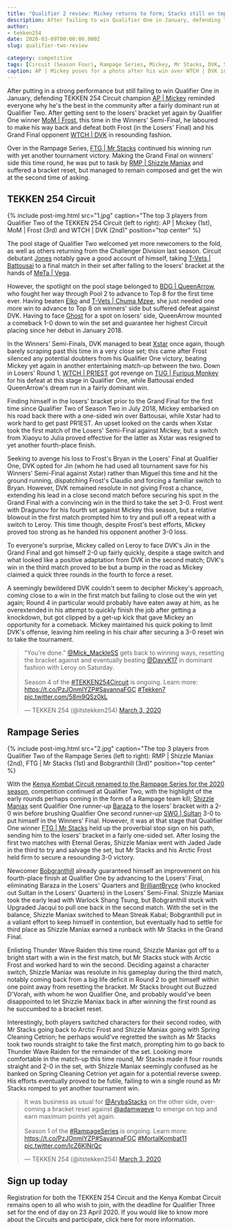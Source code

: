 ```yaml
---
title: "Qualifier 2 review: Mickey returns to form; Stacks still on top"
description: After failing to win Qualifier One in January, defending TEKKEN 254 Circuit champion AP | Mickey reminded everyone why he's the best in the community with a fairly dominant run at Qualifier Two.
author:
- tekken254
date: 2020-03-09T00:00:00.000Z
slug: qualifier-two-review

category: competitive 
tags: [Circuit (Season Four), Rampage Series, Mickey, Mr Stacks, DVK, Shizzle Maniax, Frost, Bobgranthill] 
caption: AP | Mickey poses for a photo after his win over WTCH | DVK in the Grand Final of Qualifier Two on 29 February 2020
---
```

<p>After putting in a strong performance but still failing to win Qualifier One in January, defending TEKKEN 254 Circuit champion <a href="/circuit/tekken/profile.html?id=2907096" target="_blank">AP | Mickey</a> reminded everyone why he's the best in the community after a fairly dominant run at Qualifier Two. After getting sent to the losers' bracket yet again by Qualifier One winner <a href="/circuit/tekken/profile.html?id=4644523" target="_blank">MoM | Frost</a>, this time in the Winners' Semi-Final, he laboured to make his way back and defeat both Frost (in the Losers' Final) and his Grand Final opponent <a href="/circuit/tekken/profile.html?id=4092983" target="_blank">WTCH | DVK</a> in resounding fashion.</p>

<p>Over in the Rampage Series, <a href="/circuit/mk/profile.html?id=1717441" target="_blank">FTG | Mr Stacks</a> continued his winning run with yet another tournament victory. Making the Grand Final on winners' side this time round, he was put to task by <a href="/circuit/mk/profile.html?id=9245989" target="_blank">RMP | Shizzle Maniax</a> and suffered a bracket reset, but managed to remain composed and get the win at the second time of asking.</p>

<section>
    <h2 class="site-red uppercase">TEKKEN 254 Circuit</h2>
    {% include post-img.html src="1.jpg" caption="The top 3 players from Qualifier Two of the TEKKEN 254 Circuit (left to right): AP | Mickey (1st), MoM | Frost (3rd) and WTCH | DVK (2nd)" position="top center" %}
    <p>The pool stage of Qualifier Two welcomed yet more newcomers to the fold, as well as others returning from the Challenger Division last season. Circuit debutant <a href="/circuit/tekken/profile.html?id=2316999" target="_blank">Jones</a> notably gave a good account of himself, taking <a href="/circuit/tekken/profile.html?id=0145831" target="_blank">T-Vets | Battousai</a> to a final match in their set after falling to the losers' bracket at the hands of <a href="/circuit/tekken/profile.html?id=7167649" target="_blank">MeTa | Vega</a>.</p>
    <p>However, the spotlight on the pool stage belonged to <a href="/circuit/tekken/profile.html?id=4455946" target="_blank">BDG | QueenArrow</a>, who fought her way through Pool 2 to advance to Top 8 for the first time ever. Having beaten <a href="/circuit/tekken/profile.html?id=6358951" target="_blank">Elko</a> and <a href="/circuit/tekken/profile.html?id=4241790" target="_blank">T-Vets | Chuma Mzee</a>, she just needed one more win to advance to Top 8 on winners' side but suffered defeat against DVK. Having to face <a href="/circuit/tekken/profile.html?id=9712294" target="_blank">Ghost</a> for a spot on losers' side, QueenArrow mounted a comeback 1-0 down to win the set and guarantee her highest Circuit placing since her debut in January 2018.</p>
    <p>In the Winners' Semi-Finals, DVK managed to beat <a href="/circuit/tekken/profile.html?id=4183920" target="_blank">Xstar</a> once again, though barely scraping past this time in a very close set; this came after Frost silenced any potential doubters from his Qualifier One victory, beating Mickey yet again in another entertaining match-up between the two. Down in Losers' Round 1, <a href="/circuit/tekken/profile.html?id=8665351" target="_blank">WTCH | PR1EST</a> got revenge on <a href="/circuit/tekken/profile.html?id=3798058" target="_blank">TUG | Furious Monkey</a> for his defeat at this stage in Qualifier One, while Battousai ended QueenArrow's dream run in a fairly dominant win.</p>
    <p>Finding himself in the losers' bracket prior to the Grand Final for the first time since Qualifier Two of Season Two in July 2018, Mickey embarked on his road back there with a one-sided win over Battousai, while Xstar had to work hard to get past PR1EST. An upset looked on the cards when Xstar took the first match of the Losers' Semi-Final against Mickey, but a switch from Xiaoyu to Julia proved effective for the latter as Xstar was resigned to yet another fourth-place finish.</p>
    <p>Seeking to avenge his loss to Frost's Bryan in the Losers' Final at Qualifier One, DVK opted for Jin (whom he had used all tournament save for his Winners' Semi-Final against Xstar) rather than Miguel this time and hit the ground running, dispatching Frost's Claudio and forcing a familiar switch to Bryan. However, DVK remained resolute in not giving Frost a chance, extending his lead in a close second match before securing his spot in the Grand Final with a convincing win in the third to take the set 3-0. Frost went with Dragunov for his fourth set against Mickey this season, but a relative blowout in the first match prompted him to try and pull off a repeat with a switch to Leroy. This time though, despite Frost's best efforts, Mickey proved too strong as he handed his opponent another 3-0 loss.</p>
    <p>To everyone's surprise, Mickey called on Leroy to face DVK's Jin in the Grand Final and got himself 2-0 up fairly quickly, despite a stage switch and what looked like a positive adaptation from DVK in the second match; DVK's win in the third match proved to be but a bump in the road as Mickey claimed a quick three rounds in the fourth to force a reset.</p>
    <p>A seemingly bewildered DVK couldn't seem to decipher Mickey's approach, coming close to a win in the first match but failing to close out the win yet again; Round 4 in particular would probably have eaten away at him, as he overextended in his attempt to quickly finish the job after getting a knockdown, but got clipped by a get-up kick that gave Mickey an opportunity for a comeback. Mickey maintained his quick poking to limit DVK's offense, leaving him reeling in his chair after securing a 3-0 reset win to take the tournament.</p>
    <div class="d-flex justify-content-center">
        <blockquote class="twitter-tweet"><p lang="en" dir="ltr">&quot;You&#39;re done.&quot; <a href="https://twitter.com/Mick_MackleSS?ref_src=twsrc%5Etfw">@Mick_MackleSS</a> gets back to winning ways, resetting the bracket against and eventually beating <a href="https://twitter.com/DavyK17?ref_src=twsrc%5Etfw">@DavyK17</a> in dominant fashion with Leroy on Saturday.<br><br>Season 4 of the <a href="https://twitter.com/hashtag/TEKKEN254Circuit?src=hash&amp;ref_src=twsrc%5Etfw">#TEKKEN254Circuit</a> is ongoing. Learn more: <a href="https://t.co/PzJOnmlYZP">https://t.co/PzJOnmlYZP</a><a href="https://twitter.com/hashtag/SavannaFGC?src=hash&amp;ref_src=twsrc%5Etfw">#SavannaFGC</a> <a href="https://twitter.com/hashtag/Tekken7?src=hash&amp;ref_src=twsrc%5Etfw">#Tekken7</a> <a href="https://t.co/58m9QSz0kL">pic.twitter.com/58m9QSz0kL</a></p>&mdash; TEKKEN 254 (@itstekken254) <a href="https://twitter.com/itstekken254/status/1234837956352970754?ref_src=twsrc%5Etfw">March 3, 2020</a></blockquote> <script async src="https://platform.twitter.com/widgets.js" charset="utf-8"></script>
    </div>
</section>
<section>
    <h2 class="site-red uppercase">Rampage Series</h2>
    {% include post-img.html src="2.jpg" caption="The top 3 players from Qualifier Two of the Rampage Series (left to right): RMP | Shizzle Maniax (2nd), FTG | Mr Stacks (1st) and Bobgranthill (3rd)" position="top center" %}
    <p>With the <a href="" target="_blank">Kenya Kombat Circuit renamed to the Rampage Series for the 2020 season</a>, competition continued at Qualifier Two, with the highlight of the early rounds perhaps coming in the form of a Rampage team kill; <a href="/circuit/mk/profile.html?id=9245989" target="_blank">Shizzle Maniax</a> sent Qualifier One runner-up <a href="/circuit/mk/profile.html?id=3502487" target="_blank">Baraza</a> to the losers' bracket with a 2-0 win before brushing Qualifier One second runner-up <a href="/circuit/mk/profile.html?id=0620095" target="_blank">SWG | Sultan</a> 3-0 to put himself in the Winners' Final. However, it was at that stage that Qualifier One winner <a href="/circuit/mk/profile.html?id=1717441" target="_blank">FTG | Mr Stacks</a> held up the proverbial stop sign on his path, sending him to the losers' bracket in a fairly one-sided set. After losing the first two matches with Eternal Geras, Shizzle Maniax went with Jaded Jade in the third to try and salvage the set, but Mr Stacks and his Arctic Frost held firm to secure a resounding 3-0 victory.</p>
    <p>Newcomer <a href="/circuit/mk/profile.html?id=1974481" target="_blank">Bobgranthill</a> already guaranteed himself an improvement on his fourth-place finish at Qualifier One by advancing to the Losers' Final, eliminating Baraza in the Losers' Quarters and <a href="/circuit/mk/profile.html?id=9089167" target="_blank">BrilliantBryce</a> (who knocked out Sultan in the Losers' Quarters) in the Losers' Semi-Final. Shizzle Maniax took the early lead with Warlock Shang Tsung, but Bobgranthill stuck with Upgraded Jacqui to pull one back in the second match. With the set in the balance, Shizzle Maniax switched to Mean Streak Kabal; Bobgranthill put in a valiant effort to keep himself in contention, but eventually had to settle for third place as Shizzle Maniax earned a runback with Mr Stacks in the Grand Final.</p>
    <p>Enlisting Thunder Wave Raiden this time round, Shizzle Maniax got off to a bright start with a win in the first match, but Mr Stacks stuck with Arctic Frost and worked hard to win the second. Deciding against a character switch, Shizzle Maniax was resolute in his gameplay during the third match, notably coming back from a big life deficit in Round 2 to get himself within one point away from resetting the bracket. Mr Stacks brought out Buzzed D'Vorah, with whom he won Qualifier One, and probably would've been disappointed to let Shizzle Maniax back in after winning the first round as he succumbed to a bracket reset.</p>
    <p>Interestingly, both players switched characters for their second rodeo, with Mr Stacks going back to Arctic Frost and Shizzle Maniax going with Spring Cleaning Cetrion; he perhaps would've regretted the switch as Mr Stacks took two rounds straight to take the first match, prompting him to go back to Thunder Wave Raiden for the remainder of the set. Looking more comfortable in the match-up this time round, Mr Stacks made it four rounds straight and 2-0 in the set, with Shizzle Maniax seemingly confused as he banked on Spring Cleaning Cetrion yet again for a potential reverse sweep. His efforts eventually proved to be futile, failing to win a single round as Mr Stacks romped to yet another tournament win.</p>
    <div class="d-flex justify-content-center">
        <blockquote class="twitter-tweet" data-conversation="none"><p lang="en" dir="ltr">It was business as usual for <a href="https://twitter.com/ArybaStacks?ref_src=twsrc%5Etfw">@ArybaStacks</a> on the other side, overcoming a bracket reset against <a href="https://twitter.com/adamwaeve?ref_src=twsrc%5Etfw">@adamwaeve</a> to emerge on top and earn maximum points yet again.<br><br>Season 1 of the <a href="https://twitter.com/hashtag/RampageSeries?src=hash&amp;ref_src=twsrc%5Etfw">#RampageSeries</a> is ongoing. Learn more: <a href="https://t.co/PzJOnmlYZP">https://t.co/PzJOnmlYZP</a><a href="https://twitter.com/hashtag/SavannaFGC?src=hash&amp;ref_src=twsrc%5Etfw">#SavannaFGC</a> <a href="https://twitter.com/hashtag/MortalKombat11?src=hash&amp;ref_src=twsrc%5Etfw">#MortalKombat11</a> <a href="https://t.co/lcZ6KlNrQc">pic.twitter.com/lcZ6KlNrQc</a></p>&mdash; TEKKEN 254 (@itstekken254) <a href="https://twitter.com/itstekken254/status/1234837959377137664?ref_src=twsrc%5Etfw">March 3, 2020</a></blockquote> <script async src="https://platform.twitter.com/widgets.js" charset="utf-8"></script>
    </div>
</section>
<aside>
    <h2 class="site-red uppercase">Sign up today</h2>
    <p>Registration for both the TEKKEN 254 Circuit and the Kenya Kombat Circuit remains open to all who wish to join, with the deadline for Qualifier Three set for the end of day on 23 April 2020. If you would like to know more about the Circuits and participate, click here for more information.</p>
</aside>